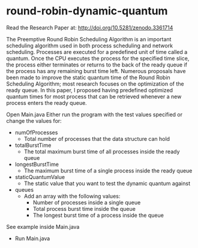 # round-robin-dynamic-quantum

Read the Research Paper at:
http://doi.org/10.5281/zenodo.3361714

The Preemptive Round Robin Scheduling Algorithm is an important scheduling algorithm used in both process scheduling and network scheduling. Processes are executed for a predefined unit of time called a quantum. Once the CPU executes the process for the specified time slice, the process either terminates or returns to the back of the ready queue if the process has any remaining burst time left. Numerous proposals have been made to improve the static quantum time of the Round Robin Scheduling Algorithm; most research focuses on the optimization of the ready queue. In this paper, I proposed having predefined optimized quantum times for most process that can be retrieved whenever a new process enters the ready queue.

Open Main.java
Either run the program with the test values specified or change the values for:
- numOfProcesses
  - Total number of processes that the data structure can hold
- totalBurstTime
  - The total maximum burst time of all processes inside the ready queue
- longestBurstTime
  - The maximum burst time of a single process inside the ready queue
- staticQuantumValue
  - The static value that you want to test the dynamic quantum against
- queues
  - Add an array with the following values:
    - Number of processes inside a single queue
    - Total process burst time inside the queue
    - The longest burst time of a process inside the queue

See example inside Main.java
- Run Main.java
